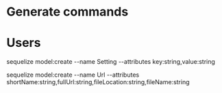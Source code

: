 Generate commands
===

# Users
sequelize model:create --name Setting --attributes key:string,value:string

sequelize model:create --name Url --attributes shortName:string,fullUrl:string,fileLocation:string,fileName:string

